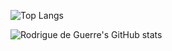 ![Top Langs](https://github-readme-stats.vercel.app/api/top-langs/?username=Rodrigue2g&theme=transparent&hide=php,css,SuperCollider,Makefile&count_private=true&show_icons=true&layout=compact)

![Rodrigue de Guerre's GitHub stats](https://github-readme-stats.vercel.app/api?username=Rodrigue2g&show_icons=true&theme=transparent)

<!--
![Top Langs](https://github-readme-stats.vercel.app/api/top-langs/?username=Rodrigue2g&theme=buefy&hide=html,php,css,SuperCollider,Makefile&count_private=true&show_icons=true&layout=compact)
**Rodrigue2g/Rodrigue2g** is a ✨ _special_ ✨ repository because its `README.md` (this file) appears on your GitHub profile.

Here are some ideas to get you started:

- 🔭 I’m currently working on ...
- 🌱 I’m currently learning ...
- 👯 I’m looking to collaborate on ...
- 🤔 I’m looking for help with ...
- 💬 Ask me about ...
- 📫 How to reach me: ...
- 😄 Pronouns: ...
- ⚡ Fun fact: ...
-->
